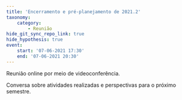 ```yaml
---
title: 'Encerramento e pré-planejamento de 2021.2'
taxonomy:
    category:
        - Reunião
hide_git_sync_repo_link: true
hide_hypothesis: true
event:
    start: '07-06-2021 17:30'
    end: '07-06-2021 20:30'
---
```


Reunião online por meio de videoconferência.

Conversa sobre atividades realizadas e perspectivas para o próximo semestre.